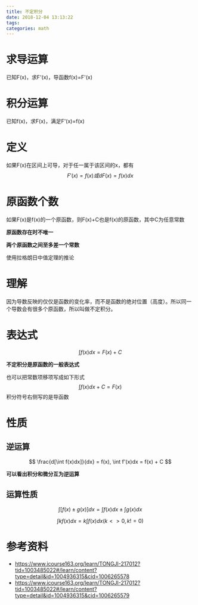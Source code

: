 ```yaml
---
title: 不定积分
date: 2018-12-04 13:13:22
tags:
categories: math
---
```


# 求导运算

已知F(x)，求F'(x)，导函数f(x)=F'(x)

# 积分运算

已知f(x)，求F(x)，满足F'(x)=f(x)



# 定义

如果F(x)在区间上可导，对于任一属于该区间的x，都有
$$
F'(x) = f(x) 或 dF(x) = f(x)dx
$$

# 原函数个数

如果F(x)是f(x)的一个原函数，则F(x)+C也是f(x)的原函数，其中C为任意常数

**原函数存在时不唯一**

**两个原函数之间至多差一个常数**

使用拉格朗日中值定理的推论

# 理解

因为导数反映的仅仅是函数的变化率，而不是函数的绝对位置（高度）。所以同一个导数会有很多个原函数，所以叫做不定积分。

# 表达式

$$
\int f(x)dx = F(x)+C
$$

**不定积分是原函数的一般表达式**

也可以把常数项移项写成如下形式
$$
\int f(x)dx + C = F(x)
$$
积分符号右侧写的是导函数

# 性质

## 逆运算

$$
\frac{d[\int f(x)dx]}{dx} = f(x), \int f'(x)dx = f(x) + C
$$

**可以看出积分和微分互为逆运算**

## 运算性质

$$
\int [f(x)±g(x)]dx = \int f(x)dx ± \int g(x)dx
$$


$$
\int kf(x)dx = k\int f(x)dx (k<>0,k!=0)
$$


# 参考资料

- https://www.icourse163.org/learn/TONGJI-217012?tid=1003485022#/learn/content?type=detail&id=1004936315&cid=1006265578
- https://www.icourse163.org/learn/TONGJI-217012?tid=1003485022#/learn/content?type=detail&id=1004936315&cid=1006265579
